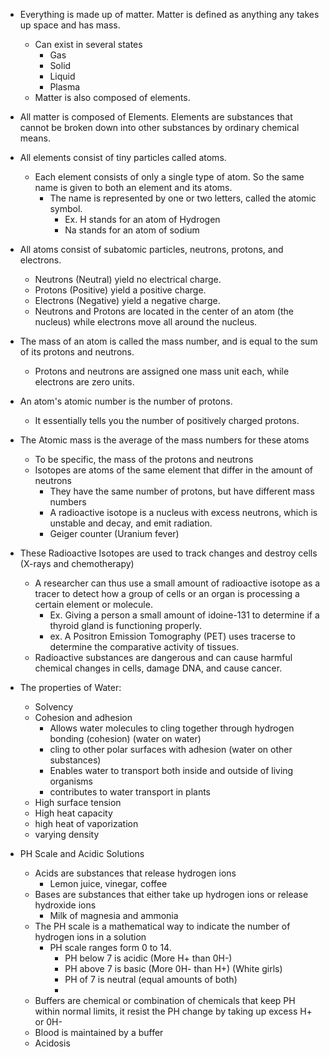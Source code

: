 
- Everything is made up of matter. Matter is defined as anything any takes up space and has mass. 
	- Can exist in several states
		- Gas
		- Solid
		- Liquid
		- Plasma
	- Matter is also composed of elements.
- All matter is composed of Elements. Elements are substances that cannot be broken down into other substances by ordinary chemical means. 
- All elements consist of tiny particles called atoms. 
	- Each element consists of only a single type of atom. So the same name is given to both an element and its atoms.
		- The name is represented by one or two letters, called the atomic symbol.
			- Ex. H stands for an atom of Hydrogen
			- Na stands for an atom of sodium
- All atoms consist of subatomic particles, neutrons, protons, and electrons.
	- Neutrons (Neutral) yield no electrical charge.
	- Protons (Positive) yield a positive charge.
	- Electrons (Negative) yield a negative charge.
	- Neutrons and Protons are located in the center of an atom (the nucleus) while electrons move all around the nucleus. 
- The mass of an atom is called the mass number, and is equal to the sum of its protons and neutrons. 
	- Protons and neutrons are assigned one mass unit each, while electrons are zero units. 
- An atom's atomic number is the number of protons.
	- It essentially tells you the number of positively charged protons. 
- The Atomic mass is the average of the mass numbers for these atoms
	- To be specific, the mass of the protons and neutrons
	- Isotopes are atoms of the same element that differ in the amount of neutrons
		- They have the same number of protons, but have different mass numbers
		- A radioactive isotope is a nucleus with excess neutrons, which is unstable and decay, and emit radiation. 
		- Geiger counter (Uranium fever)
- These Radioactive Isotopes are used to track changes and destroy cells (X-rays and chemotherapy)
	- A researcher can thus use a small amount of radioactive isotope as a tracer to detect how a group of cells or an organ is processing a certain element or molecule. 
		- Ex. Giving a person a small amount of idoine-131 to determine if a thyroid gland is functioning properly. 
		- ex. A Positron Emission Tomography (PET) uses tracerse to determine the comparative activity of tissues.
	- Radioactive substances are dangerous and can cause harmful chemical changes in cells, damage DNA, and cause cancer. 
- The properties of Water:
	- Solvency
	- Cohesion and adhesion
		- Allows water molecules to cling together through hydrogen bonding (cohesion) (water on water)
		- cling to other polar surfaces with adhesion (water on other substances)
		- Enables water to transport both inside and outside of living organisms
		- contributes to water transport in plants
	- High surface tension
	- High heat capacity
	- high heat of vaporization
	- varying density 

- PH Scale and Acidic Solutions 
	- Acids are substances that release hydrogen ions
		- Lemon juice, vinegar, coffee
	- Bases are substances that either take up hydrogen ions or release hydroxide ions 
		- Milk of magnesia and ammonia
	- The PH scale is a mathematical way to indicate the number of hydrogen ions in a solution
		- PH scale ranges form 0 to 14.
			- PH below 7 is acidic (More H+ than 0H-)
			- PH above 7 is basic (More 0H- than H+) (White girls)
			- PH of 7 is neutral (equal amounts of both)
			- 
	- Buffers are chemical or combination of chemicals that keep PH within normal limits, it resist the PH change by taking up excess H+ or 0H-
	- Blood is maintained by a buffer
	- Acidosis